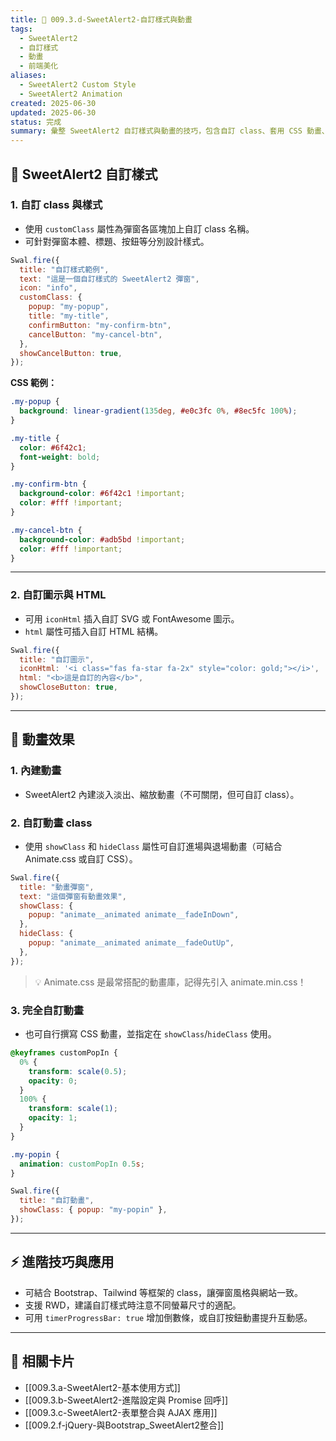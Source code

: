 ```yaml
---
title: 📌 009.3.d-SweetAlert2-自訂樣式與動畫
tags:
  - SweetAlert2
  - 自訂樣式
  - 動畫
  - 前端美化
aliases:
  - SweetAlert2 Custom Style
  - SweetAlert2 Animation
created: 2025-06-30
updated: 2025-06-30
status: 完成
summary: 彙整 SweetAlert2 自訂樣式與動畫的技巧，包含自訂 class、套用 CSS 動畫、整合第三方圖示與特效，提升彈窗視覺體驗。
---
```


## 🎨 SweetAlert2 自訂樣式

### 1. 自訂 class 與樣式

- 使用 `customClass` 屬性為彈窗各區塊加上自訂 class 名稱。
- 可針對彈窗本體、標題、按鈕等分別設計樣式。

```javascript
Swal.fire({
  title: "自訂樣式範例",
  text: "這是一個自訂樣式的 SweetAlert2 彈窗",
  icon: "info",
  customClass: {
    popup: "my-popup",
    title: "my-title",
    confirmButton: "my-confirm-btn",
    cancelButton: "my-cancel-btn",
  },
  showCancelButton: true,
});
```

**CSS 範例：**

```css
.my-popup {
  background: linear-gradient(135deg, #e0c3fc 0%, #8ec5fc 100%);
}

.my-title {
  color: #6f42c1;
  font-weight: bold;
}

.my-confirm-btn {
  background-color: #6f42c1 !important;
  color: #fff !important;
}

.my-cancel-btn {
  background-color: #adb5bd !important;
  color: #fff !important;
}
```


---

### 2. 自訂圖示與 HTML

- 可用 `iconHtml` 插入自訂 SVG 或 FontAwesome 圖示。
- `html` 屬性可插入自訂 HTML 結構。

```javascript
Swal.fire({
  title: "自訂圖示",
  iconHtml: '<i class="fas fa-star fa-2x" style="color: gold;"></i>',
  html: "<b>這是自訂的內容</b>",
  showCloseButton: true,
});
```


---

## 💫 動畫效果

### 1. 內建動畫

- SweetAlert2 內建淡入淡出、縮放動畫（不可關閉，但可自訂 class）。

### 2. 自訂動畫 class

- 使用 `showClass` 和 `hideClass` 屬性可自訂進場與退場動畫（可結合 Animate.css 或自訂 CSS）。

```javascript
Swal.fire({
  title: "動畫彈窗",
  text: "這個彈窗有動畫效果",
  showClass: {
    popup: "animate__animated animate__fadeInDown",
  },
  hideClass: {
    popup: "animate__animated animate__fadeOutUp",
  },
});
```

> 💡 Animate.css 是最常搭配的動畫庫，記得先引入 animate.min.css！

### 3. 完全自訂動畫

- 也可自行撰寫 CSS 動畫，並指定在 `showClass`/`hideClass` 使用。

```css
@keyframes customPopIn {
  0% {
    transform: scale(0.5);
    opacity: 0;
  }
  100% {
    transform: scale(1);
    opacity: 1;
  }
}

.my-popin {
  animation: customPopIn 0.5s;
}
```

```javascript
Swal.fire({
  title: "自訂動畫",
  showClass: { popup: "my-popin" },
});
```

---

## ⚡ 進階技巧與應用

- 可結合 Bootstrap、Tailwind 等框架的 class，讓彈窗風格與網站一致。
- 支援 RWD，建議自訂樣式時注意不同螢幕尺寸的適配。
- 可用 `timerProgressBar: true` 增加倒數條，或自訂按鈕動畫提升互動感。

---

## 🔗 相關卡片

- [[009.3.a-SweetAlert2-基本使用方式]]
- [[009.3.b-SweetAlert2-進階設定與 Promise 回呼]]
- [[009.3.c-SweetAlert2-表單整合與 AJAX 應用]]
- [[009.2.f-jQuery-與Bootstrap_SweetAlert2整合]]


